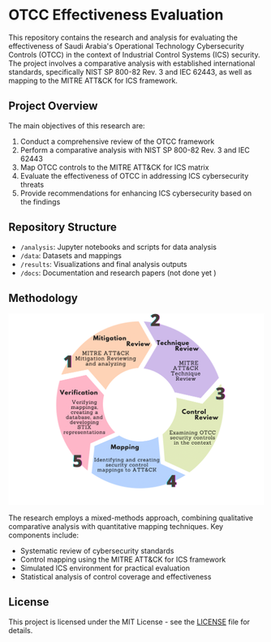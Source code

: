 # OTCC Effectiveness Evaluation

This repository contains the research and analysis for evaluating the effectiveness of Saudi Arabia's Operational Technology Cybersecurity Controls (OTCC) in the context of Industrial Control Systems (ICS) security. The project involves a comparative analysis with established international standards, specifically NIST SP 800-82 Rev. 3 and IEC 62443, as well as mapping to the MITRE ATT&CK for ICS framework.

## Project Overview

The main objectives of this research are:

1. Conduct a comprehensive review of the OTCC framework
2. Perform a comparative analysis with NIST SP 800-82 Rev. 3 and IEC 62443
3. Map OTCC controls to the MITRE ATT&CK for ICS matrix
4. Evaluate the effectiveness of OTCC in addressing ICS cybersecurity threats
5. Provide recommendations for enhancing ICS cybersecurity based on the findings

## Repository Structure

- `/analysis`: Jupyter notebooks and scripts for data analysis
- `/data`: Datasets and mappings
- `/results`: Visualizations and final analysis outputs
- `/docs`: Documentation and research papers (not done yet ) 

## Methodology

![Methodology](CopyofColorfulProcessPieChart.png)

The research employs a mixed-methods approach, combining qualitative comparative analysis with quantitative mapping techniques. Key components include:

- Systematic review of cybersecurity standards
- Control mapping using the MITRE ATT&CK for ICS framework
- Simulated ICS environment for practical evaluation
- Statistical analysis of control coverage and effectiveness

## License

This project is licensed under the MIT License - see the [LICENSE](LICENSE) file for details.
